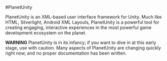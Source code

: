 #PlanetUnity

PlanetUnity is an XML-based user interface framework for Unity. Much like HTML, Silverlight, Android XML Layouts, PlanetUnity is a powerful tool for creating engaging, interactive experiences in the most powerful game development ecosystem on the planet.

**WARNING** PlanetUnity is in its infancy; if you want to dive in at this early stage, use with caution. Many aspects of PlanetUnity are changing quickly right now, and no proper documentation has been written.


